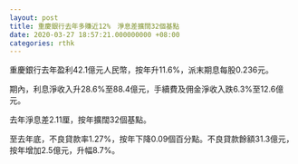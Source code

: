 ```yaml
---
layout: post
title: 重慶銀行去年多賺近12%　淨息差擴闊32個基點
date: 2020-03-27 18:57:21.000000000 +08:00
categories: rthk
---
```


重慶銀行去年盈利42.1億元人民幣，按年升11.6%，派末期息每股0.236元。

期內，利息淨收入升28.6%至88.4億元，手續費及佣金淨收入跌6.3%至12.6億元。

去年淨息差2.11厘，按年擴闊32個基點。

至去年底，不良貸款率1.27%，按年下降0.09個百分點。不良貸款餘額31.3億元，按年增加2.5億元，升幅8.7%。
